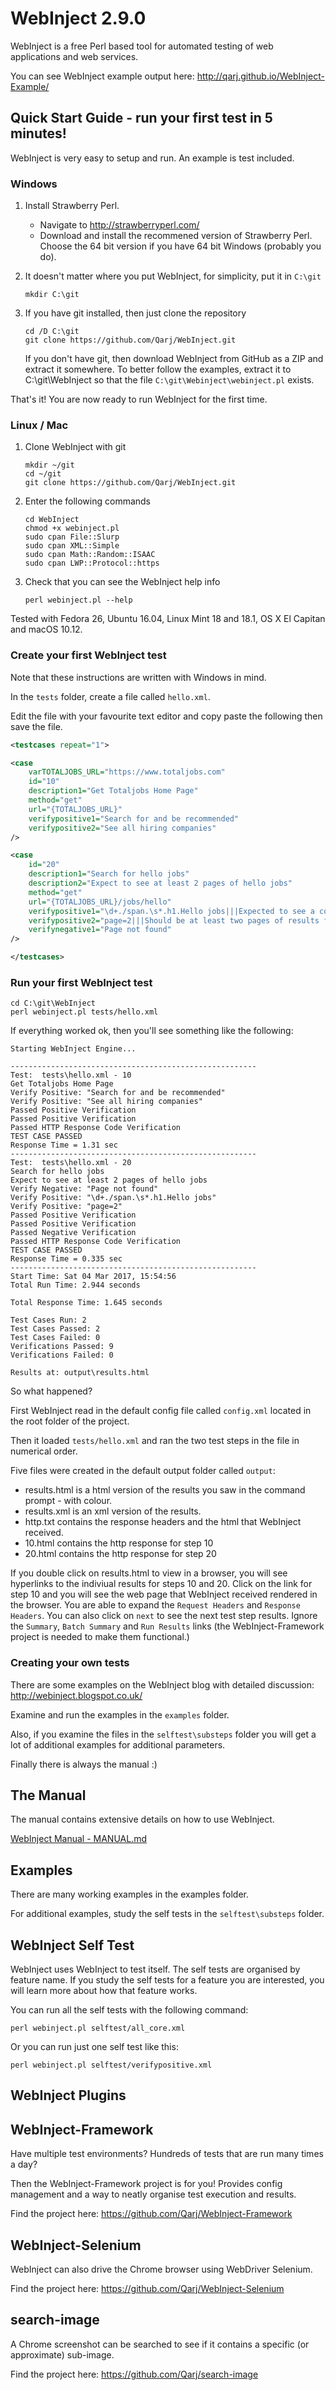 # WebInject 2.9.0
WebInject is a free Perl based tool for automated testing of web applications and web services.

You can see WebInject example output here: http://qarj.github.io/WebInject-Example/

Quick Start Guide - run your first test in 5 minutes!
-----------------------------------------------------

WebInject is very easy to setup and run. An example is test included.

### Windows

1. Install Strawberry Perl.
    * Navigate to http://strawberryperl.com/
    * Download and install the recommened version of Strawberry Perl. Choose the 64 bit version if you have 64 bit Windows (probably you do).

2. It doesn't matter where you put WebInject, for simplicity, put it in `C:\git`
    ```
    mkdir C:\git
    ```

3. If you have git installed, then just clone the repository
    ```
    cd /D C:\git
    git clone https://github.com/Qarj/WebInject.git
    ```
    
    If you don't have git, then download WebInject from GitHub as a ZIP and extract it somewhere.
    To better follow the examples, extract it to C:\git\WebInject so that the file `C:\git\Webinject\webinject.pl` exists.


That's it! You are now ready to run WebInject for the first time.

### Linux / Mac

1. Clone WebInject with git
    ```
    mkdir ~/git
    cd ~/git
    git clone https://github.com/Qarj/WebInject.git
    ```

2. Enter the following commands
    ```
    cd WebInject
    chmod +x webinject.pl
    sudo cpan File::Slurp
    sudo cpan XML::Simple
    sudo cpan Math::Random::ISAAC
    sudo cpan LWP::Protocol::https
    ```

3. Check that you can see the WebInject help info
    ```
    perl webinject.pl --help
    ```

Tested with Fedora 26, Ubuntu 16.04, Linux Mint 18 and 18.1, OS X El Capitan and macOS 10.12.

### Create your first WebInject test

Note that these instructions are written with Windows in mind. 

In the `tests` folder, create a file called `hello.xml`.

Edit the file with your favourite text editor and copy paste the following then save the file.

```xml
<testcases repeat="1">

<case
    varTOTALJOBS_URL="https://www.totaljobs.com"
    id="10"
    description1="Get Totaljobs Home Page"
    method="get"
    url="{TOTALJOBS_URL}"
    verifypositive1="Search for and be recommended"
    verifypositive2="See all hiring companies"
/>

<case
    id="20"
    description1="Search for hello jobs"
    description2="Expect to see at least 2 pages of hello jobs"
    method="get"
    url="{TOTALJOBS_URL}/jobs/hello"
    verifypositive1="\d+./span.\s*.h1.Hello jobs|||Expected to see a count of hello jobs"
    verifypositive2="page=2|||Should be at least two pages of results for keyword hello"
    verifynegative1="Page not found"
/>

</testcases>
```

### Run your first WebInject test

```
cd C:\git\WebInject
perl webinject.pl tests/hello.xml
```

If everything worked ok, then you'll see something like the following:

```
Starting WebInject Engine...

-------------------------------------------------------
Test:  tests\hello.xml - 10
Get Totaljobs Home Page
Verify Positive: "Search for and be recommended"
Verify Positive: "See all hiring companies"
Passed Positive Verification
Passed Positive Verification
Passed HTTP Response Code Verification
TEST CASE PASSED
Response Time = 1.31 sec
-------------------------------------------------------
Test:  tests\hello.xml - 20
Search for hello jobs
Expect to see at least 2 pages of hello jobs
Verify Negative: "Page not found"
Verify Positive: "\d+./span.\s*.h1.Hello jobs"
Verify Positive: "page=2"
Passed Positive Verification
Passed Positive Verification
Passed Negative Verification
Passed HTTP Response Code Verification
TEST CASE PASSED
Response Time = 0.335 sec
-------------------------------------------------------
Start Time: Sat 04 Mar 2017, 15:54:56
Total Run Time: 2.944 seconds

Total Response Time: 1.645 seconds

Test Cases Run: 2
Test Cases Passed: 2
Test Cases Failed: 0
Verifications Passed: 9
Verifications Failed: 0

Results at: output\results.html
```

So what happened?

First WebInject read in the default config file called `config.xml` located in the root folder of the project.

Then it loaded `tests/hello.xml` and ran the two test steps in the file in numerical order.

Five files were created in the default output folder called `output`:
* results.html is a html version of the results you saw in the command prompt - with colour.
* results.xml is an xml version of the results.
* http.txt contains the response headers and the html that WebInject received.
* 10.html contains the http response for step 10
* 20.html contains the http response for step 20

If you double click on results.html to view in a browser, you will see hyperlinks to the indiviual results for steps 10 and 20.
Click on the link for step 10 and you will see the web page that WebInject received rendered in the browser. You are able to
expand the `Request Headers` and `Response Headers`. You can also click on `next` to see the next test step results.
Ignore the `Summary`, `Batch Summary` and `Run Results` links (the WebInject-Framework project is needed to make them functional.)

### Creating your own tests

There are some examples on the WebInject blog with detailed discussion: http://webinject.blogspot.co.uk/

Examine and run the examples in the `examples` folder.

Also, if you examine the files in the `selftest\substeps` folder you will get a lot of additional examples for additional parameters.

Finally there is always the manual :)


The Manual
----------

The manual contains extensive details on how to use WebInject.

[WebInject Manual - MANUAL.md](MANUAL.md)


Examples
--------

There are many working examples in the examples folder.

For additional examples, study the self tests in the `selftest\substeps` folder.


WebInject Self Test
-------------------

WebInject uses WebInject to test itself. The self tests are organised by feature name.
If you study the self tests for a feature you are interested, you will learn more about
how that feature works.

You can run all the self tests with the following command:

```
perl webinject.pl selftest/all_core.xml
```

Or you can run just one self test like this:

```
perl webinject.pl selftest/verifypositive.xml
```

WebInject Plugins
-----------------

## WebInject-Framework
Have multiple test environments? Hundreds of tests that are run many times a day?

Then the WebInject-Framework project is for you! Provides config management and a way to neatly organise test execution and results.

Find the project here: https://github.com/Qarj/WebInject-Framework

## WebInject-Selenium
WebInject can also drive the Chrome browser using WebDriver Selenium.

Find the project here: https://github.com/Qarj/WebInject-Selenium

## search-image
A Chrome screenshot can be searched to see if it contains a specific (or approximate) sub-image.

Find the project here: https://github.com/Qarj/search-image
